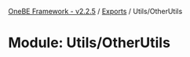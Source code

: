 [OneBE Framework - v2.2.5](../README.md) / [Exports](../modules.md) / Utils/OtherUtils

# Module: Utils/OtherUtils
